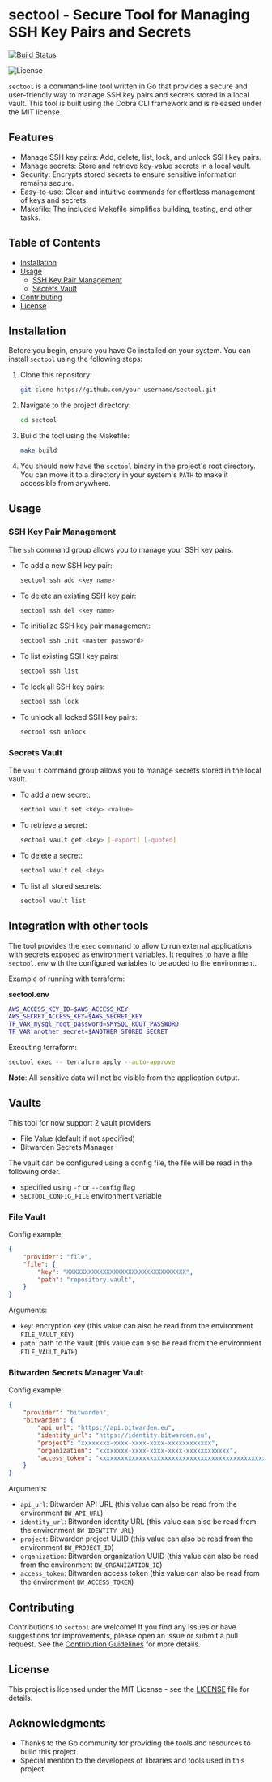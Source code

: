 # sectool - Secure Tool for Managing SSH Key Pairs and Secrets

[![Build Status](https://github.com/a13labs/sectool/actions/workflows/build.yaml/badge.svg)](https://github.com/a13labs/sectool/actions/workflows/build.yaml)

![License](https://img.shields.io/badge/license-MIT-blue.svg)

`sectool` is a command-line tool written in Go that provides a secure and user-friendly way to manage SSH key pairs and secrets stored in a local vault. This tool is built using the Cobra CLI framework and is released under the MIT license.

## Features

- Manage SSH key pairs: Add, delete, list, lock, and unlock SSH key pairs.
- Manage secrets: Store and retrieve key-value secrets in a local vault.
- Security: Encrypts stored secrets to ensure sensitive information remains secure.
- Easy-to-use: Clear and intuitive commands for effortless management of keys and secrets.
- Makefile: The included Makefile simplifies building, testing, and other tasks.

## Table of Contents

- [Installation](#installation)
- [Usage](#usage)
  - [SSH Key Pair Management](#ssh-key-pair-management)
  - [Secrets Vault](#secrets-vault)
- [Contributing](#contributing)
- [License](#license)

## Installation

Before you begin, ensure you have Go installed on your system. You can install `sectool` using the following steps:

1. Clone this repository:

   ```bash
   git clone https://github.com/your-username/sectool.git
   ```

2. Navigate to the project directory:

   ```bash
   cd sectool
   ```

3. Build the tool using the Makefile:

   ```bash
   make build
   ```

4. You should now have the `sectool` binary in the project's root directory. You can move it to a directory in your system's `PATH` to make it accessible from anywhere.

## Usage

### SSH Key Pair Management

The `ssh` command group allows you to manage your SSH key pairs.

- To add a new SSH key pair:

  ```bash
  sectool ssh add <key name>
  ```

- To delete an existing SSH key pair:

  ```bash
  sectool ssh del <key name>
  ```

- To initialize SSH key pair management:

  ```bash
  sectool ssh init <master password>
  ```

- To list existing SSH key pairs:

  ```bash
  sectool ssh list
  ```

- To lock all SSH key pairs:

  ```bash
  sectool ssh lock
  ```

- To unlock all locked SSH key pairs:

  ```bash
  sectool ssh unlock
  ```

### Secrets Vault

The `vault` command group allows you to manage secrets stored in the local vault.

- To add a new secret:

  ```bash
  sectool vault set <key> <value>
  ```

- To retrieve a secret:

  ```bash
  sectool vault get <key> [-export] [-quoted]
  ```

- To delete a secret:

  ```bash
  sectool vault del <key>
  ```

- To list all stored secrets:

  ```bash
  sectool vault list
  ```

## Integration with other tools

The tool provides the `exec` command to allow to run external applications with secrets exposed as environment variables. It requires to have a file `sectool.env` with the configured variables to be added to the environment.

Example of running with terraform:

**sectool.env**
```bash
AWS_ACCESS_KEY_ID=$AWS_ACCESS_KEY
AWS_SECRET_ACCESS_KEY=$AWS_SECRET_KEY
TF_VAR_mysql_root_password=$MYSQL_ROOT_PASSWORD
TF_VAR_another_secret=$ANOTHER_STORED_SECRET
```

Executing terraform:
```bash
sectool exec -- terraform apply --auto-approve
```

**Note**: All sensitive data will not be visible from the application output.

## Vaults

This tool for now support 2 vault providers
- File Value (default if not specified)
- Bitwarden Secrets Manager

The vault can be configured using a config file, the file will be read in the following order.
- specified using `-f` or `--config` flag
- `SECTOOL_CONFIG_FILE` environment variable

### File Vault

Config example:
```json
{
    "provider": "file",
    "file": {
        "key": "XXXXXXXXXXXXXXXXXXXXXXXXXXXXXXXXX",
        "path": "repository.vault",
    }
}
```
Arguments:
- `key`: encryption key (this value can also be read from the environment `FILE_VAULT_KEY`)
- `path`: path to the vault (this value can also be read from the environment `FILE_VAULT_PATH`)

### Bitwarden Secrets Manager Vault

Config example:
```json
{
    "provider": "bitwarden",
    "bitwarden": {
        "api_url": "https://api.bitwarden.eu",
        "identity_url": "https://identity.bitwarden.eu",
        "project": "xxxxxxxx-xxxx-xxxx-xxxx-xxxxxxxxxxxx",
        "organization": "xxxxxxxx-xxxx-xxxx-xxxx-xxxxxxxxxxxx",
        "access_token": "xxxxxxxxxxxxxxxxxxxxxxxxxxxxxxxxxxxxxxxxxxxxxxxxxxxxxxxxxxxxxxxxxxxxxxxxxxxxxxxxxxxxxxxxxxxxxx"
    }
}
```
Arguments:
- `api_url`: Bitwarden API URL (this value can also be read from the environment `BW_API_URL`)
- `identity_url`: Bitwarden identity URL (this value can also be read from the environment `BW_IDENTITY_URL`)
- `project`: Bitwarden project UUID (this value can also be read from the environment `BW_PROJECT_ID`)
- `organization`: Bitwarden organization UUID (this value can also be read from the environment `BW_ORGANIZATION_ID`)
- `access_token`: Bitwarden access token (this value can also be read from the environment `BW_ACCESS_TOKEN`)

## Contributing

Contributions to `sectool` are welcome! If you find any issues or have suggestions for improvements, please open an issue or submit a pull request. See the [Contribution Guidelines](CONTRIBUTING.md) for more details.

## License

This project is licensed under the MIT License - see the [LICENSE](LICENSE) file for details.

## Acknowledgments

- Thanks to the Go community for providing the tools and resources to build this project.
- Special mention to the developers of libraries and tools used in this project.
